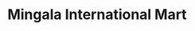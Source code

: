 ---
title: "Mingala International Mart"
url: /portland/mingala-international-mart/
shop: supermarket
---